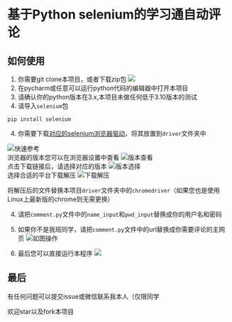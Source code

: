 # 基于Python selenium的学习通自动评论

## 如何使用
1. 你需要git clone本项目，或者下载zip包
![](https://cos.izumichan16.cn/img/20220527112831.png)
2. 在pycharm或任意可以运行python代码的编辑器中打开本项目
3. 请确认你的python版本在3.x,本项目未做任何低于3.10版本的测试
4. 请导入`selenium`包
```shell
pip install selenium
```
4. 你需要下载[对应的selenium浏览器驱动](https://www.selenium.dev/zh-cn/documentation/webdriver/getting_started/install_drivers/)，将其放置到`driver`文件夹中  

![快速参考](https://cos.izumichan16.cn/img/20220527110545.png)  
浏览器的版本您可以在浏览器设置中查看
![版本查看](https://cos.izumichan16.cn/img/20220527111444.png)  
点击下载链接后，请选择对应的版本
![版本选择](https://cos.izumichan16.cn/img/20220527110618.png)  
选择合适的平台下载解压
![下载解压](https://cos.izumichan16.cn/img/20220527110629.png)  

将解压后的文件替换本项目`driver`文件夹中的`chromedriver`（如果您也是使用Linux上最新版的chrome则无需更换）

4. 请把`comment.py`文件中的`name_input`和`pwd_input`替换成你的用户名和密码

5. 如果你不是我班同学，请把`comment.py`文件中的url替换成你需要评论的主网页
![如图操作](https://cos.izumichan16.cn/img/20220527113245.png)

6. 最后您可以直接运行本程序
![](https://cos.izumichan16.cn/img/20220527113823.png)

## 最后
有任何问题可以提交issue或微信联系我本人（仅限同学

欢迎star以及fork本项目